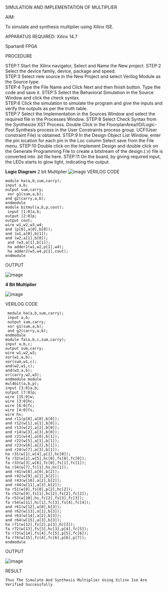 SIMULATION AND IMPLEMENTATION OF MULTIPLIER

AIM:

 To simulate and synthesis multiplier using Xilinx ISE.

APPARATUS REQUIRED:
Xilinx 14.7

Spartan6 FPGA
  
PROCEDURE

STEP:1  Start  the Xilinx navigator, Select and Name the New project.
STEP:2  Select the device family, device, package and speed.       
STEP:3  Select new source in the New Project and select Verilog Module as the Source type.                       
STEP:4  Type the File Name and Click Next and then finish button. Type the code and save it.
STEP:5  Select the Behavioral Simulation in the Source Window and click the check syntax.                       
STEP:6  Click the simulation to simulate the program and  give the inputs and verify the outputs as per the truth table.               
STEP:7  Select the Implementation in the Sources Window and select the required file in the Processes Window.
STEP:8  Select Check Syntax from the Synthesize  XST Process. Double Click in the  FloorplanArea/IO/Logic-Post Synthesis process in the User Constraints process group. UCF(User constraint File) is obtained. 
STEP:9  In the Design Object List Window, enter the pin location for each pin in the Loc column Select save from the File menu.
STEP:10 Double click on the Implement Design and double click on the Generate Programming File to create a bitstream of the design.(.v) file is converted into .bit file here.
STEP:11  On the board, by giving required input, the LEDs starts to glow light, indicating the output.

**Logic Diagram**
2 bit Multiplier
![image](https://github.com/navaneethans/VLSI-LAB-EXP-3/assets/6987778/7713750f-65e6-41c0-8082-5005eac4031c)
VERILOG CODE  
```````````````````````````````
module ha(a,b,sum,carry);
input a,b;
output sum,carry;
 xor g1(sum,a,b);
and g2(carry,a,b); 
endmodule
module bitmul(a,b,p,cout);
 input [1:0]a,b;
output [2:0]p; 
output cout;
wire w1,w2,w3,w4;
and (p[0],a[0],b[0]);
and (w1,a[0],b[1]);
and (w2,a[1],b[0]);
 and (w3,a[1],b[1]);
 ha adder1(w1,w2,p[1],w4);
 ha adder2(w3,w4,p[2],cout);
endmodule 
````````````````````````````````````````````````````````````````````
OUTPUT

![image](https://github.com/YEMANTHKUMAR/VLSI-LAB-EXP-3/assets/160569469/ee830c43-9aca-4cd4-a61b-45ec8a03d783)

**4 Bit Multiplier**

![image](https://github.com/navaneethans/VLSI-LAB-EXP-3/assets/6987778/d95215dd-8cf1-4e08-93cc-96adfdd7fbdc)

VERILOG CODE  
`````````````````````````````````````````````````````````````
 module ha(a,b,sum,carry);
 input a,b; 
 output sum,carry; 
 xor g1(sum,a,b);
 and g2(carry,a,b); 
endmodule 
module fa(a,b,c,sum,carry); 
input a,b,c; 
output sum,carry;
wire w1,w2,w3; 
xor(w1,a,b);
xor(sum,w1,c);
and(w2,w1,c); 
and(w3,a,b);
or(carry,w2,w3); 
endmodule module
mul4bit(a,b,p); 
input [3:0]a,b;
output [7:0]p; 
wire [15:0]w; 
wire [3:0]hc;
wire [6:0]fc;
wire [4:0]fs;
wire hs; 
and r11(p[0],a[0],b[0]); 
and r12(w[1],a[1],b[0]); 
and r13(w[2],a[2],b[0]); 
and r14(w[3],a[3],b[0]); 
and r21(w[4],a[0],b[1]); 
and r22(w[5],a[1],b[1]); 
and r23(w[6],a[2],b[1]); 
and r24(w[7],a[3],b[1]); 
ha r31(w[1],w[4],p[1],hc[0]);
fa r32(w[2],w[5],hc[0],fs[0],fc[0]);
fa r33(w[3],w[6],fc[0],fs[1],fc[1]);
ha r34(w[7],fc[1],hs,hc[1]); 
and r41(w[8],a[0],b[2]); 
and r42(w[9],a[1],b[2]); 
and r43(w[10],a[2],b[2]); 
and r44(w[11],a[3],b[2]); 
ha r51(w[8],fs[0],p[2],hc[2]); 
fa r52(w[9],fs[1],hc[2],fs[2],fc[2]);
fa r53(w[10],hs,fc[2],fs[3],fc[3]); 
fa r54(w[11],hc[1],fc[3],fs[4],fc[4]); 
and r61(w[12],a[0],b[3]);
and r62(w[13],a[1],b[3]); 
and r63(w[14],a[2],b[3]);
and r64(w[15],a[3],b[3]);
ha r71(w[12],fs[2],p[3],hc[3]);
fa r72(w[13],fs[3],hc[3],p[4],fc[5]); 
fa r73(w[14],fs[4],fc[5],p[5],fc[6]); 
fa r74(w[15],fc[4],fc[6],p[6],p[7]); 
endmodule  
````````````````````````````````````````````````````````````````````````````````````

OUTPUT

![image](https://github.com/YEMANTHKUMAR/VLSI-LAB-EXP-3/assets/160569469/b6af02ef-4736-4957-80d2-8cd47cc3699f)

RESULT  
  
    Thus The Simulate And Synthesis Multiplier Using Xilinx Ise Are Verified Successfully  

